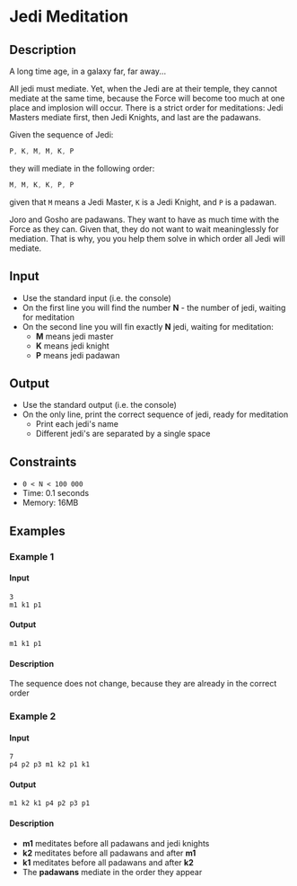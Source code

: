 ﻿#  Jedi Meditation

##  Description

A long time age, in a galaxy far, far away...

All jedi must mediate. Yet, when the Jedi are at their temple, they cannot mediate at the same time, because the Force will become too much at one place and implosion will occur. There is a strict order for meditations: Jedi Masters mediate first, then Jedi Knights, and last are the padawans.

Given the sequence of Jedi: 
```cs
P, K, M, M, K, P
```
they will mediate in the following order:
```cs
M, M, K, K, P, P
```

given that `M` means a Jedi Master, `K` is a Jedi Knight, and `P` is a padawan.

Joro and Gosho are padawans. They want to have as much time with the Force as they can. Given that, they do not want to wait meaninglessly for mediation. That is why, you you help them solve in which order all Jedi will mediate.

##  Input

*  Use the standard input (i.e. the console)
*  On the first line you will find the number **N** - the number of jedi, waiting for meditation
*  On the second line you will fin exactly **N** jedi, waiting for meditation:
   *  **M** means jedi master
   *  **K** means jedi knight
   *  **P** means jedi padawan

##  Output 

*  Use the standard output (i.e. the console)
*  On the only line, print the correct sequence of jedi, ready for meditation
   *  Print each jedi's name
   *  Different jedi's are separated by a single space

##  Constraints

*  `0 < N < 100 000`
*  Time: 0.1 seconds
*  Memory: 16MB 

##  Examples

###  Example 1

####  Input

```
3
m1 k1 p1
```

####  Output

```
m1 k1 p1
```

####  Description

The sequence does not change, because they are already in the correct order


###  Example 2

####  Input

```
7
p4 p2 p3 m1 k2 p1 k1
```

####  Output

```
m1 k2 k1 p4 p2 p3 p1
```

####  Description 

*  **m1** meditates before all padawans and jedi knights
*  **k2** meditates before all padawans and after **m1**
*  **k1** meditates before all padawans and after **k2**
*  The **padawans** mediate in the order they appear
